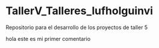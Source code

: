# TallerV_Talleres_lufholguinvi
Repositorio para el desarrollo de los proyectos de taller 5

hola este es mi primer comentario

